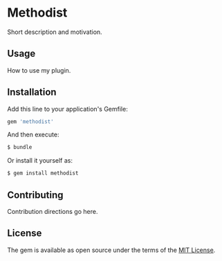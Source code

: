 # Methodist
Short description and motivation.

## Usage
How to use my plugin.

## Installation
Add this line to your application's Gemfile:

```ruby
gem 'methodist'
```

And then execute:
```bash
$ bundle
```

Or install it yourself as:
```bash
$ gem install methodist
```

## Contributing
Contribution directions go here.

## License
The gem is available as open source under the terms of the [MIT License](https://opensource.org/licenses/MIT).
